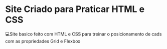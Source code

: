 # Site Criado para Praticar HTML e CSS

💻Site basico feito com HTML e CSS para treinar o posicionamento de cads com as propriedades Grid e Flexbox
